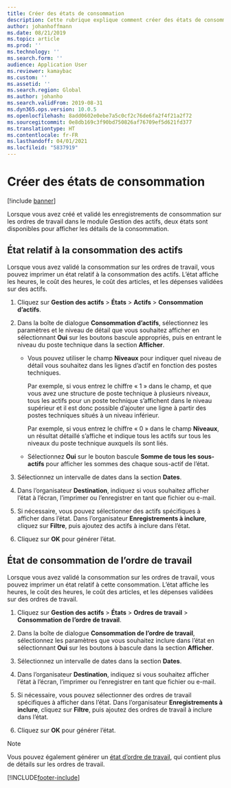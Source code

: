 ```yaml
---
title: Créer des états de consommation
description: Cette rubrique explique comment créer des états de consommation dans le module Gestion des actifs.
author: johanhoffmann
ms.date: 08/21/2019
ms.topic: article
ms.prod: ''
ms.technology: ''
ms.search.form: ''
audience: Application User
ms.reviewer: kamaybac
ms.custom: ''
ms.assetid: ''
ms.search.region: Global
ms.author: johanho
ms.search.validFrom: 2019-08-31
ms.dyn365.ops.version: 10.0.5
ms.openlocfilehash: 8add0602e0ebe7a5c0cf2c76de6fa2f4f21a2f72
ms.sourcegitcommit: 0e8db169c3f90bd750826af76709ef5d621fd377
ms.translationtype: HT
ms.contentlocale: fr-FR
ms.lasthandoff: 04/01/2021
ms.locfileid: "5837919"
---
```

# <a name="create-consumption-reports"></a>Créer des états de consommation

[!include [banner](../../includes/banner.md)]

 

Lorsque vous avez créé et validé les enregistrements de consommation sur les ordres de travail dans le module Gestion des actifs, deux états sont disponibles pour afficher les détails de la consommation.


## <a name="asset-consumption-report"></a>État relatif à la consommation des actifs

Lorsque vous avez validé la consommation sur les ordres de travail, vous pouvez imprimer un état relatif à la consommation des actifs. L’état affiche les heures, le coût des heures, le coût des articles, et les dépenses validées sur des actifs.

1. Cliquez sur **Gestion des actifs** > **États** > **Actifs** > **Consommation d’actifs**.

2. Dans la boîte de dialogue **Consommation d’actifs**, sélectionnez les paramètres et le niveau de détail que vous souhaitez afficher en sélectionnant **Oui** sur les boutons bascule appropriés, puis en entrant le niveau du poste technique dans la section **Afficher**.
    - Vous pouvez utiliser le champ **Niveaux** pour indiquer quel niveau de détail vous souhaitez dans les lignes d’actif en fonction des postes techniques. 
    
        Par exemple, si vous entrez le chiffre « 1 » dans le champ, et que vous avez une structure de poste technique à plusieurs niveaux, tous les actifs pour un poste technique s’affichent dans le niveau supérieur et il est donc possible d’ajouter une ligne à partir des postes techniques situés à un niveau inférieur. 
        
        Par exemple, si vous entrez le chiffre « 0 » dans le champ **Niveaux**, un résultat détaillé s’affiche et indique tous les actifs sur tous les niveaux du poste technique auxquels ils sont liés. 
        
    - Sélectionnez **Oui** sur le bouton bascule **Somme de tous les sous-actifs** pour afficher les sommes des chaque sous-actif de l’état.

3. Sélectionnez un intervalle de dates dans la section **Dates**.

4. Dans l’organisateur **Destination**, indiquez si vous souhaitez afficher l’état à l’écran, l’imprimer ou l’enregistrer en tant que fichier ou e-mail.

5. Si nécessaire, vous pouvez sélectionner des actifs spécifiques à afficher dans l’état. Dans l’organisateur **Enregistrements à inclure**, cliquez sur **Filtre**, puis ajoutez des actifs à inclure dans l’état.

6. Cliquez sur **OK** pour générer l’état.


## <a name="work-order-consumption-report"></a>État de consommation de l’ordre de travail

Lorsque vous avez validé la consommation sur les ordres de travail, vous pouvez imprimer un état relatif à cette consommation. L’état affiche les heures, le coût des heures, le coût des articles, et les dépenses validées sur des ordres de travail.

1. Cliquez sur **Gestion des actifs** > **États** > **Ordres de travail** > **Consommation de l’ordre de travail**.

2. Dans la boîte de dialogue **Consommation de l’ordre de travail**, sélectionnez les paramètres que vous souhaitez inclure dans l’état en sélectionnant **Oui** sur les boutons à bascule dans la section **Afficher**.

3. Sélectionnez un intervalle de dates dans la section **Dates**.

4. Dans l’organisateur **Destination**, indiquez si vous souhaitez afficher l’état à l’écran, l’imprimer ou l’enregistrer en tant que fichier ou e-mail.

5. Si nécessaire, vous pouvez sélectionner des ordres de travail spécifiques à afficher dans l’état. Dans l’organisateur **Enregistrements à inclure**, cliquez sur **Filtre**, puis ajoutez des ordres de travail à inclure dans l’état.

6. Cliquez sur **OK** pour générer l’état.


>[!NOTE]
>Vous pouvez également générer un [état d’ordre de travail](../work-orders/work-order-report.md), qui contient plus de détails sur les ordres de travail.



[!INCLUDE[footer-include](../../../includes/footer-banner.md)]